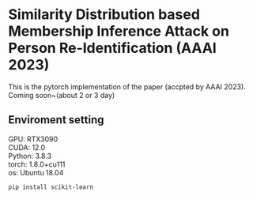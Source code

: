 # Similarity Distribution based Membership Inference Attack on Person Re-Identification (AAAI 2023)
This is the pytorch implementation of the paper (accpted by AAAI 2023). Coming soon~(about 2 or 3 day)
## Enviroment setting

GPU: RTX3090  
CUDA: 12.0  
Python: 3.8.3  
torch: 1.8.0+cu111  
os: Ubuntu 18.04  
```
pip install scikit-learn
```
